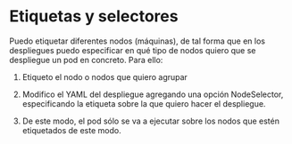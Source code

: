 # Etiquetas y selectores

Puedo etiquetar diferentes nodos (máquinas), de tal forma que en los despliegues puedo especificar
en qué tipo de nodos quiero que se despliegue un pod en concreto. Para ello:

1. Etiqueto el nodo o nodos que quiero agrupar

2. Modifico el YAML del despliegue agregando una opción NodeSelector, especificando la etiqueta sobre la 
que quiero hacer el despliegue.

3. De este modo, el pod sólo se va a ejecutar sobre los nodos que estén etiquetados de este modo.

